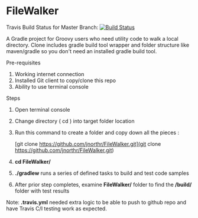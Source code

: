 # FileWalker

Travis Build Status for Master Branch: [![Build Status](https://github.com/jnorthr/FileWalker.git?branch=master)](https://github.com/jnorthr/FileWalker.git)

A Gradle project for Groovy users who need utility code to walk a local directory. Clone includes gradle build tool wrapper and folder structure like maven/gradle so you don't need an installed gradle build tool.
 
Pre-requisites

1. Working internet connection
2. Installed Git client to copy/clone this repo
3. Ability to use terminal console

Steps  
1. Open terminal console

1. Change directory \( cd \) into target folder location

2. Run this command to create a folder and copy down all the pieces :

   [git clone https://github.com/jnorthr/FileWalker.git](git clone https://github.com/jnorthr/FileWalker.git)

3. **cd FileWalker/**

4. **./gradlew** runs a series of defined tasks to build and test code samples

5. After prior step completes, examine **FileWalker/** folder to find the **/build/** folder with test results

Note: **.travis.yml** needed extra logic to be able to push to github repo and have Travis C/I testing work as expected.

